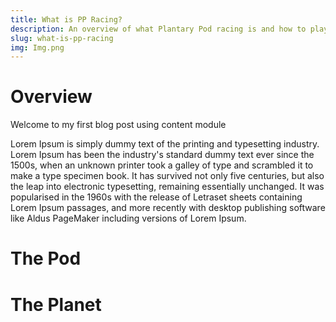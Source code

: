 ```yaml
---
title: What is PP Racing?
description: An overview of what Plantary Pod racing is and how to play it
slug: what-is-pp-racing
img: Img.png
---
```


# Overview

Welcome to my first blog post using content module

Lorem Ipsum is simply dummy text of the printing and typesetting industry. Lorem Ipsum has been the industry's standard dummy text ever since the 1500s, when an unknown printer took a galley of type and scrambled it to make a type specimen book. It has survived not only five centuries, but also the leap into electronic typesetting, remaining essentially unchanged. It was popularised in the 1960s with the release of Letraset sheets containing Lorem Ipsum passages, and more recently with desktop publishing software like Aldus PageMaker including versions of Lorem Ipsum. 

# The Pod


# The Planet

